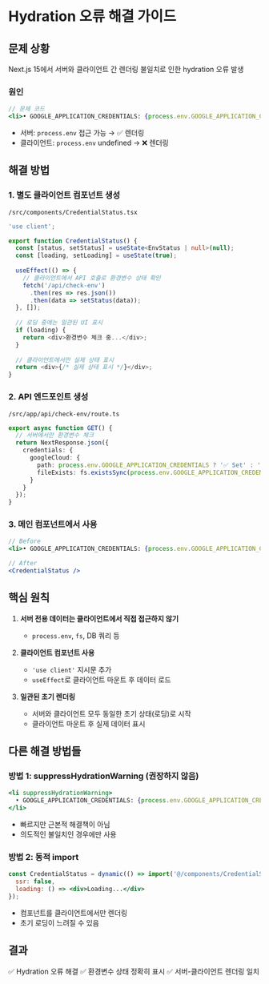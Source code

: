 # Hydration 오류 해결 가이드

## 문제 상황
Next.js 15에서 서버와 클라이언트 간 렌더링 불일치로 인한 hydration 오류 발생

### 원인
```jsx
// 문제 코드
<li>• GOOGLE_APPLICATION_CREDENTIALS: {process.env.GOOGLE_APPLICATION_CREDENTIALS ? '✅' : '❌'}</li>
```
- 서버: `process.env` 접근 가능 → ✅ 렌더링
- 클라이언트: `process.env` undefined → ❌ 렌더링

## 해결 방법

### 1. 별도 클라이언트 컴포넌트 생성
`/src/components/CredentialStatus.tsx`

```typescript
'use client';

export function CredentialStatus() {
  const [status, setStatus] = useState<EnvStatus | null>(null);
  const [loading, setLoading] = useState(true);
  
  useEffect(() => {
    // 클라이언트에서 API 호출로 환경변수 상태 확인
    fetch('/api/check-env')
      .then(res => res.json())
      .then(data => setStatus(data));
  }, []);
  
  // 로딩 중에는 일관된 UI 표시
  if (loading) {
    return <div>환경변수 체크 중...</div>;
  }
  
  // 클라이언트에서만 실제 상태 표시
  return <div>{/* 실제 상태 표시 */}</div>;
}
```

### 2. API 엔드포인트 생성
`/src/app/api/check-env/route.ts`

```typescript
export async function GET() {
  // 서버에서만 환경변수 체크
  return NextResponse.json({
    credentials: {
      googleCloud: {
        path: process.env.GOOGLE_APPLICATION_CREDENTIALS ? '✅ Set' : '❌ Not set',
        fileExists: fs.existsSync(process.env.GOOGLE_APPLICATION_CREDENTIALS) ? '✅' : '❌'
      }
    }
  });
}
```

### 3. 메인 컴포넌트에서 사용
```jsx
// Before
<li>• GOOGLE_APPLICATION_CREDENTIALS: {process.env.GOOGLE_APPLICATION_CREDENTIALS ? '✅' : '❌'}</li>

// After
<CredentialStatus />
```

## 핵심 원칙

1. **서버 전용 데이터는 클라이언트에서 직접 접근하지 않기**
   - `process.env`, `fs`, DB 쿼리 등

2. **클라이언트 컴포넌트 사용**
   - `'use client'` 지시문 추가
   - `useEffect`로 클라이언트 마운트 후 데이터 로드

3. **일관된 초기 렌더링**
   - 서버와 클라이언트 모두 동일한 초기 상태(로딩)로 시작
   - 클라이언트 마운트 후 실제 데이터 표시

## 다른 해결 방법들

### 방법 1: suppressHydrationWarning (권장하지 않음)
```jsx
<li suppressHydrationWarning>
  • GOOGLE_APPLICATION_CREDENTIALS: {process.env.GOOGLE_APPLICATION_CREDENTIALS ? '✅' : '❌'}
</li>
```
- 빠르지만 근본적 해결책이 아님
- 의도적인 불일치인 경우에만 사용

### 방법 2: 동적 import
```jsx
const CredentialStatus = dynamic(() => import('@/components/CredentialStatus'), {
  ssr: false,
  loading: () => <div>Loading...</div>
});
```
- 컴포넌트를 클라이언트에서만 렌더링
- 초기 로딩이 느려질 수 있음

## 결과
✅ Hydration 오류 해결
✅ 환경변수 상태 정확히 표시
✅ 서버-클라이언트 렌더링 일치